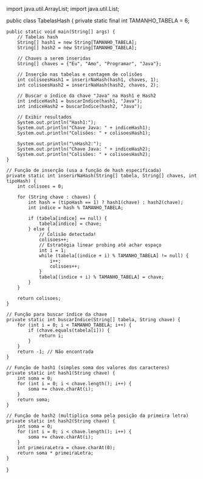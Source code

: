import java.util.ArrayList;
import java.util.List;

public class TabelasHash {
    private static final int TAMANHO_TABELA = 6;

    public static void main(String[] args) {
        // Tabelas hash
        String[] hash1 = new String[TAMANHO_TABELA];
        String[] hash2 = new String[TAMANHO_TABELA];

        // Chaves a serem inseridas
        String[] chaves = {"Eu", "Amo", "Programar", "Java"};

        // Inserção nas tabelas e contagem de colisões
        int colisoesHash1 = inserirNaHash(hash1, chaves, 1);
        int colisoesHash2 = inserirNaHash(hash2, chaves, 2);

        // Buscar o índice da chave "Java" na Hash1 e Hash2
        int indiceHash1 = buscarIndice(hash1, "Java");
        int indiceHash2 = buscarIndice(hash2, "Java");

        // Exibir resultados
        System.out.println("Hash1:");
        System.out.println("Chave Java: " + indiceHash1);
        System.out.println("Colisões: " + colisoesHash1);

        System.out.println("\nHash2:");
        System.out.println("Chave Java: " + indiceHash2);
        System.out.println("Colisões: " + colisoesHash2);
    }

    // Função de inserção (usa a função de hash especificada)
    private static int inserirNaHash(String[] tabela, String[] chaves, int tipoHash) {
        int colisoes = 0;

        for (String chave : chaves) {
            int hash = (tipoHash == 1) ? hash1(chave) : hash2(chave);
            int indice = hash % TAMANHO_TABELA;

            if (tabela[indice] == null) {
                tabela[indice] = chave;
            } else {
                // Colisão detectada!
                colisoes++;
                // Estratégia linear probing até achar espaço
                int i = 1;
                while (tabela[(indice + i) % TAMANHO_TABELA] != null) {
                    i++;
                    colisoes++;
                }
                tabela[(indice + i) % TAMANHO_TABELA] = chave;
            }
        }

        return colisoes;
    }

    // Função para buscar índice da chave
    private static int buscarIndice(String[] tabela, String chave) {
        for (int i = 0; i < TAMANHO_TABELA; i++) {
            if (chave.equals(tabela[i])) {
                return i;
            }
        }
        return -1; // Não encontrada
    }

    // Função de hash1 (simples soma dos valores dos caracteres)
    private static int hash1(String chave) {
        int soma = 0;
        for (int i = 0; i < chave.length(); i++) {
            soma += chave.charAt(i);
        }
        return soma;
    }

    // Função de hash2 (multiplica soma pela posição da primeira letra)
    private static int hash2(String chave) {
        int soma = 0;
        for (int i = 0; i < chave.length(); i++) {
            soma += chave.charAt(i);
        }
        int primeiraLetra = chave.charAt(0);
        return soma * primeiraLetra;
    }
}
